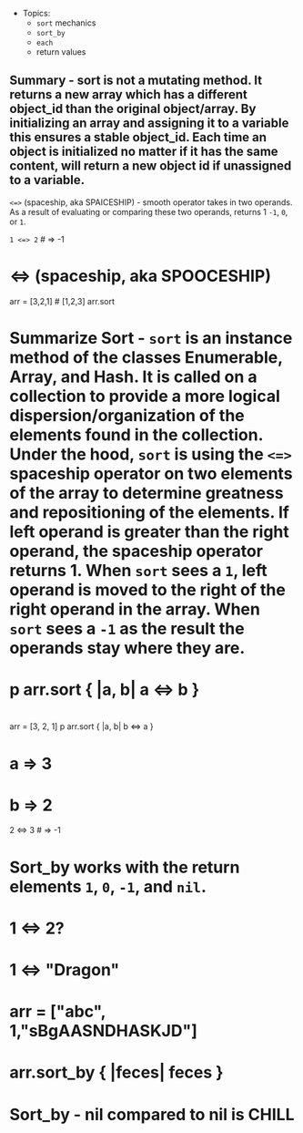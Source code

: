 - Topics: 
  - `sort` mechanics
  - `sort_by` 
  - `each`
  - return values 

## Summary  - sort is not a mutating method. It returns a new array which has a different object_id than the original object/array. By initializing an array and assigning it to a variable this ensures a stable object_id.  Each time an object is initialized no matter if it has the same content, will return a new object id if unassigned to a variable.

`<=>` (spaceship, aka SPAICESHIP) - smooth operator takes in two operands. As a result of evaluating or comparing these two operands, returns 1 `-1`, `0`, or `1`. 

`1 <=> 2` # => -1



#   <=> (spaceship, aka SPOOCESHIP)  

arr = [3,2,1] # [1,2,3]
arr.sort 

# Summarize Sort - `sort` is an instance method of the classes Enumerable, Array, and Hash. It is called on a collection to provide a more logical dispersion/organization of the elements found in the collection. Under the hood, `sort` is using the `<=>` spaceship operator on two elements of the array to determine greatness and repositioning of the elements. If left operand is greater than the right operand, the spaceship operator returns 1. When `sort` sees a `1`, left operand is moved to the right of the right operand in the array. When `sort` sees a `-1` as the result the operands stay where they are.

# p arr.sort { |a, b| a <=> b }

# 

arr = [3, 2, 1] 
p arr.sort { |a, b| b <=> a } 
# a => 3
# b => 2
2 <=> 3 # =>  -1 

# Sort_by works with the return elements `1`, `0`, `-1`, and `nil`.  

# 1 <=> 2? 
# 1 <=> "Dragon"

# arr = ["abc", 1,"sBgAASNDHASKJD"] 
# arr.sort_by { |feces| feces } 
# Sort_by - nil compared to nil is CHILL